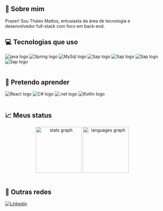 ## 🚀 Sobre mim
Prazer! Sou Thales Mattos, entusiasta da área de tecnologia e desenvolvedor full-stack com foco em back-end.


## 💻 Tecnologias que uso
<div align="left">
<img src="https://img.shields.io/badge/Java-ED8B00?style=for-the-badge&logo=openjdk&logoColor=white" alt="java logo" />
<img src="https://img.shields.io/badge/Spring-6DB33F?style=for-the-badge&logo=spring&logoColor=white" alt="Spring logo" />
<img src="https://img.shields.io/badge/MySQL-005C84?style=for-the-badge&logo=mysql&logoColor=white" alt="MySql logo" />
<img src="https://img.shields.io/badge/SAP-0FAAFF?style=for-the-badge&logo=sap&logoColor=white" alt="Sap logo" />
<img src="https://img.shields.io/badge/JavaScript-F7DF1E?style=for-the-badge&logo=javascript&logoColor=black" alt="Sap logo" />
<img src="https://img.shields.io/badge/HTML5-E34F26?style=for-the-badge&logo=html5&logoColor=white" alt="Sap logo" />
<img src="https://img.shields.io/badge/CSS3-1572B6?style=for-the-badge&logo=css3&logoColor=white" alt="Sap logo" />
</div><br>

## 📝 Pretendo aprender
<div align="left">
<img src="https://img.shields.io/badge/React-20232A?style=for-the-badge&logo=react&logoColor=61DAFB" alt="React logo" />
<img src="https://img.shields.io/badge/C%23-239120?style=for-the-badge&logo=c-sharp&logoColor=white" alt="C# logo" />
<img src="https://img.shields.io/badge/.NET-5C2D91?style=for-the-badge&logo=.net&logoColor=white" alt=".net logo" />
<img src="https://img.shields.io/badge/Kotlin-0095D5?&style=for-the-badge&logo=kotlin&logoColor=white" alt="Kotlin logo" />
</div><br>

## 📈 Meus status
<div align="center">
  <img src="https://github-readme-stats.vercel.app/api?username=ThalesMattos&show_icons=true&theme=onedark" height="150" alt="stats graph"  />
  <img src="https://github-readme-stats.vercel.app/api/top-langs?username=ThalesMattos&locale=en&hide_title=false&layout=compact&card_width=320&langs_count=6&theme=codeSTACKr&hide_border=true&order=2" height="150" alt="languages graph"  />
</div>
<br>

## 📲 Outras redes

[![Linkedin](https://img.shields.io/badge/LinkedIn-0077B5?style=for-the-badge&logo=linkedin&logoColor=white)](https://www.linkedin.com/in/thalesedu/)

